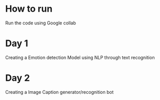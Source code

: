 # How to run
Run the code using Google collab


# Day 1
Creating a Emotion detection Model using NLP through text recognition

# Day 2
Creating a Image Caption generator/recognition bot